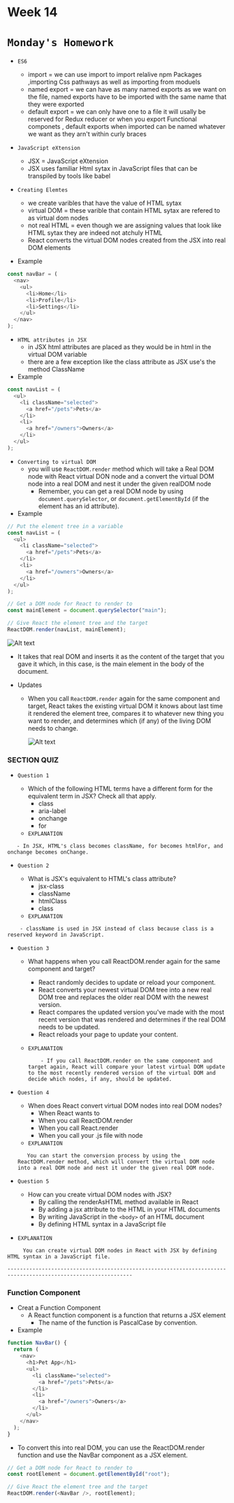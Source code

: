 # Week 14

# `Monday's Homework`

- `ES6`

  - import = we can use import to import relalive npm Packages ,importing Css pathways as well as importing from moduels
  - named export = we can have as many named exports as we want on the file, named exports have to be imported with the same name that they were exported
  - default export = we can only have one to a file it will usally be reserved for Redux reducer or when you export Functional componets , default exports when imported can be named whatever we want as they arn't within curly braces

- `JavaScript eXtension`

  - JSX = JavaScript eXtension
  - JSX uses familiar Html sytax in JavaScript files that can be transpiled by tools like babel

- `Creating Elemtes`
  - we create varibles that have the value of HTML sytax
  - virtual DOM = these varible that contain HTML sytax are refered to as virtual dom nodes
  - not real HTML = even though we are assigning values that look like HTML sytax they are indeed not atchuly HTML
  - React converts the virtual DOM nodes created from the JSX into real DOM elements
- Example

```js
const navBar = (
  <nav>
    <ul>
      <li>Home</li>
      <li>Profile</li>
      <li>Settings</li>
    </ul>
  </nav>
);
```

- `HTML attributes in JSX`
  - in JSX html attributes are placed as they would be in html in the virtual DOM variable
  - there are a few exception like the class attribute as JSX use's the method ClassName
- Example

```js
const navList = (
  <ul>
    <li className="selected">
      <a href="/pets">Pets</a>
    </li>
    <li>
      <a href="/owners">Owners</a>
    </li>
  </ul>
);
```

- `Converting to virtual DOM`
  - you will use `ReactDOM.render` method which will take a Real DOM node with React virtual DON node and a convert the virtual DOM node into a real DOM and nest it under the given realDOM node
    - Remember, you can get a real DOM node by using `document.querySelector`, or `document.getElementById` (if the element has an id attribute).
- Example

```js
// Put the element tree in a variable
const navList = (
  <ul>
    <li className="selected">
      <a href="/pets">Pets</a>
    </li>
    <li>
      <a href="/owners">Owners</a>
    </li>
  </ul>
);

// Get a DOM node for React to render to
const mainElement = document.querySelector("main");

// Give React the element tree and the target
ReactDOM.render(navList, mainElement);
```

![Alt text](https://appacademy-open-assets.s3-us-west-1.amazonaws.com/Modular-Curriculum/content/react-redux/topics/intro-to-react/assets/react-example-conversion-real-dom.svg)

- It takes that real DOM and inserts it as the content of the target that you gave it which, in this case, is the main element in the body of the document.

- Updates

  - When you call `ReactDOM.render` again for the same component and target, React takes the existing virtual DOM it knows about last time it rendered the element tree, compares it to whatever new thing you want to render, and determines which (if any) of the living DOM needs to change.

    ![Alt text](https://appacademy-open-assets.s3-us-west-1.amazonaws.com/Modular-Curriculum/content/react-redux/topics/intro-to-react/assets/react-example-virtual-dom-diff.svg)

### SECTION QUIZ

- `Question 1`

  - Which of the following HTML terms have a different form for the equivalent term in JSX? Check all that apply.
    - class
    - aria-label
    - onchange
    - for
  - `EXPLANATION`

```
   - In JSX, HTML's class becomes className, for becomes htmlFor, and onchange becomes onChange.
```

- `Question 2`

  - What is JSX's equivalent to HTML's class attribute?
    - jsx-class
    - className
    - htmlClass
    - class
  - `EXPLANATION`

```
    - className is used in JSX instead of class because class is a reserved keyword in JavaScript.
```

- `Question 3`

  - What happens when you call ReactDOM.render again for the same component and target?
    - React randomly decides to update or reload your component.
    - React converts your newest virtual DOM tree into a new real DOM tree and replaces the older real DOM with the newest version.
    - React compares the updated version you've made with the most recent version that was rendered and determines if the real DOM needs to be updated.
    - React reloads your page to update your content.
  - `EXPLANATION`

    ```
        - If you call ReactDOM.render on the same component and target again, React will compare your latest virtual DOM update to the most recently rendered version of the virtual DOM and decide which nodes, if any, should be updated.
    ```

- `Question 4`

  - When does React convert virtual DOM nodes into real DOM nodes?
    - When React wants to
    - When you call ReactDOM.render
    - When you call React.render
    - When you call your .js file with node
  - `EXPLANATION`

  ```
     You can start the conversion process by using the ReactDOM.render method, which will convert the virtual DOM node into a real DOM node and nest it under the given real DOM node.
  ```

- `Question 5`
  - How can you create virtual DOM nodes with JSX?
    - By calling the renderAsHTML method available in React
    - By adding a jsx attribute to the HTML in your HTML documents
    - By writing JavaScript in the `<body>` of an HTML document
    - By defining HTML syntax in a JavaScript file
- `EXPLANATION`

```
     You can create virtual DOM nodes in React with JSX by defining HTML syntax in a JavaScript file.
```

`--------------------------------------------------------------------------------------------------------------`

### Function Component

- Creat a Function Component
  - A React function component is a function that returns a JSX element
    - The name of the function is PascalCase by convention.
- Example

```js
function NavBar() {
  return (
    <nav>
      <h1>Pet App</h1>
      <ul>
        <li className="selected">
          <a href="/pets">Pets</a>
        </li>
        <li>
          <a href="/owners">Owners</a>
        </li>
      </ul>
    </nav>
  );
}
```

- To convert this into real DOM, you can use the ReactDOM.render function and use the NavBar component as a JSX element.

```js
// Get a DOM node for React to render to
const rootElement = document.getElementById("root");

// Give React the element tree and the target
ReactDOM.render(<NavBar />, rootElement);
```
